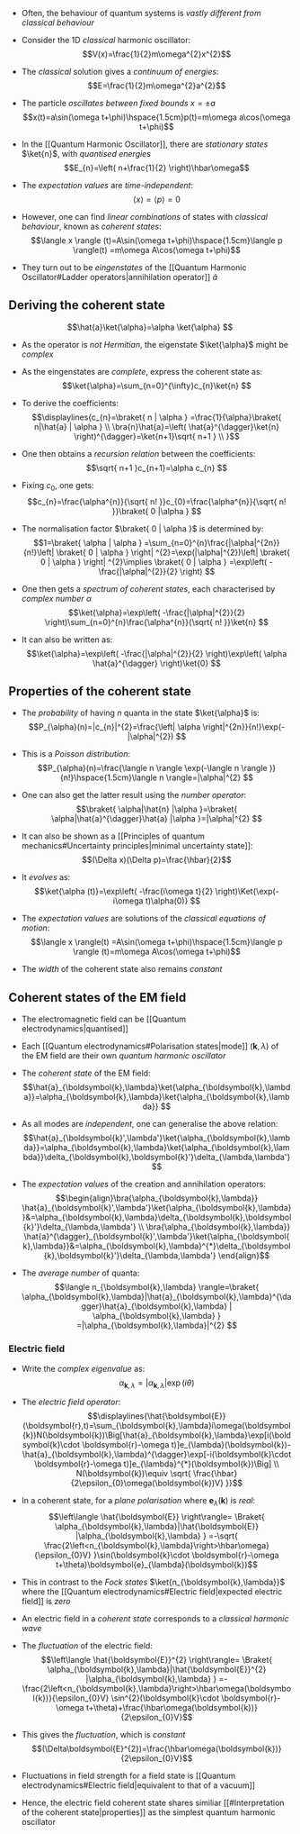 - Often, the behaviour of quantum systems is _vastly different from classical behaviour_
- Consider the 1D _classical_ harmonic oscillator:
$$V(x)=\frac{1}{2}m\omega^{2}x^{2}$$
- The _classical_ solution gives a _continuum of energies_:
$$E=\frac{1}{2}m\omega^{2}a^{2}$$
- The particle _oscillates between fixed bounds_ $x=\pm a$
$$x(t)=a\sin(\omega t+\phi)\hspace{1.5cm}p(t)=m\omega a\cos(\omega t+\phi)$$

- In the [[Quantum Harmonic Oscillator]], there are _stationary states_ $\ket{n}$, with _quantised energies_
$$E_{n}=\left( n+\frac{1}{2} \right)\hbar\omega$$
- The _expectation values_ are _time-independent_:
$$\langle x \rangle =\langle p \rangle =0$$

- However, one can find _linear combinations_ of states with _classical behaviour_, known as _coherent states_:
$$\langle x \rangle (t)=A\sin(\omega t+\phi)\hspace{1.5cm}\langle p \rangle(t) =m\omega A\cos(\omega t+\phi)$$
- They turn out to be _eingenstates_ of the [[Quantum Harmonic Oscillator#Ladder operators|annihilation operator]] $\hat{a}$

## Deriving the coherent state
$$\hat{a}\ket{\alpha}=\alpha \ket{\alpha}  $$
- As the operator is _not Hermitian_, the eigenstate $\ket{\alpha}$ might be _complex_

- As the eingenstates are _complete_, express the coherent state as:
$$\ket{\alpha}=\sum_{n=0}^{\infty}c_{n}\ket{n}  $$
- To derive the coefficients:
$$\displaylines{c_{n}=\braket{ n | \alpha } =\frac{1}{\alpha}\braket{ n|\hat{a} | \alpha } \\ \bra{n}\hat{a}=\left( \hat{a}^{\dagger}\ket{n}  \right)^{\dagger}=\ket{n+1}\sqrt{ n+1 } \\    }$$
- One then obtains a _recursion relation_ between the coefficients:
$$\sqrt{ n+1 }c_{n+1}=\alpha c_{n} $$
- Fixing $c_{0}$, one gets:
$$c_{n}=\frac{\alpha^{n}}{\sqrt{ n! }}c_{0}=\frac{\alpha^{n}}{\sqrt{ n! }}\braket{ 0 |\alpha } $$

- The normalisation factor $\braket{ 0 | \alpha }$ is determined by:
$$1=\braket{ \alpha | \alpha } =\sum_{n=0}^{n}\frac{|\alpha|^{2n}}{n!}\left| \braket{ 0 | \alpha }  \right| ^{2}=\exp(|\alpha|^{2})\left| \braket{ 0 | \alpha }  \right| ^{2}\implies \braket{ 0 | \alpha } =\exp\left( -\frac{|\alpha|^{2}}{2} \right) $$

- One then gets a _spectrum of coherent states_, each characterised by _complex number_ $\alpha$
$$\ket{\alpha}=\exp\left( -\frac{|\alpha|^{2}}{2} \right)\sum_{n=0}^{n}\frac{\alpha^{n}}{\sqrt{ n! }}\ket{n}  $$
- It can also be written as:
	$$\ket{\alpha}=\exp\left( -\frac{|\alpha|^{2}}{2} \right)\exp\left( \alpha \hat{a}^{\dagger} \right)\ket{0}  $$

## Properties of the coherent state
- The _probability_ of having $n$ quanta in the state $\ket{\alpha}$ is:
$$P_{\alpha}(n)=|c_{n}|^{2}=\frac{\left| \alpha \right|^{2n}}{n!}\exp(-|\alpha|^{2}) $$
- This is a _Poisson distribution_:
$$P_{\alpha}(n)=\frac{\langle n \rangle \exp(-\langle n \rangle )}{n!}\hspace{1.5cm}\langle n \rangle=|\alpha|^{2}  $$
- One can also get the latter result using the _number operator_:
$$\braket{ \alpha|\hat{n} |\alpha  }=\braket{ \alpha|\hat{a}^{\dagger}\hat{a} |\alpha  }=|\alpha|^{2}  $$

- It can also be shown as a [[Principles of quantum mechanics#Uncertainty principles|minimal uncertainty state]]:
$$(\Delta x)(\Delta p)=\frac{\hbar}{2}$$
- It _evolves_ as:
$$\ket{\alpha (t)}=\exp\left( -\frac{i\omega t}{2} \right)\Ket{\exp(-i\omega t)\alpha(0)}  $$
- The _expectation values_ are solutions of the _classical equations of motion_:
$$\langle x \rangle(t) =A\sin(\omega t+\phi)\hspace{1.5cm}\langle p \rangle (t)=m\omega A\cos(\omega t+\phi)$$
- The _width_ of the coherent state also remains _constant_

## Coherent states of the EM field
- The electromagnetic field can be [[Quantum electrodynamics|quantised]]
- Each [[Quantum electrodynamics#Polarisation states|mode]] $(\boldsymbol{k},\lambda)$ of the EM field are their own _quantum harmonic oscillator_

- The _coherent state_ of the EM field:
$$\hat{a}_{\boldsymbol{k},\lambda}\ket{\alpha_{\boldsymbol{k},\lambda}}=\alpha_{\boldsymbol{k},\lambda}\ket{\alpha_{\boldsymbol{k},\lambda}}  $$
- As all modes are _independent_, one can generalise the above relation:
$$\hat{a}_{\boldsymbol{k}',\lambda'}\ket{\alpha_{\boldsymbol{k},\lambda}}=\alpha_{\boldsymbol{k},\lambda}\ket{\alpha_{\boldsymbol{k},\lambda}}\delta_{\boldsymbol{k},\boldsymbol{k}'}\delta_{\lambda,\lambda'}  $$
- The _expectation values_ of the creation and annihilation operators:
$$\begin{align}\bra{\alpha_{\boldsymbol{k},\lambda}} \hat{a}_{\boldsymbol{k}',\lambda'}\ket{\alpha_{\boldsymbol{k},\lambda}}&=\alpha_{\boldsymbol{k},\lambda}\delta_{\boldsymbol{k},\boldsymbol{k}'}\delta_{\lambda,\lambda'} \\ \bra{\alpha_{\boldsymbol{k},\lambda}} \hat{a}^{\dagger}_{\boldsymbol{k}',\lambda'}\ket{\alpha_{\boldsymbol{k},\lambda}}&=\alpha_{\boldsymbol{k},\lambda}^{*}\delta_{\boldsymbol{k},\boldsymbol{k}'}\delta_{\lambda,\lambda'}  \end{align}$$
- The _average number_ of quanta:
$$\langle n_{\boldsymbol{k},\lambda} \rangle=\braket{ \alpha_{\boldsymbol{k},\lambda}|\hat{a}_{\boldsymbol{k},\lambda}^{\dagger}\hat{a}_{\boldsymbol{k},\lambda} | \alpha_{\boldsymbol{k},\lambda} } =|\alpha_{\boldsymbol{k},\lambda}|^{2} $$

### Electric field
- Write the _complex eigenvalue_ as:
$$\alpha_{\boldsymbol{k},\lambda}=|\alpha_{\boldsymbol{k},\lambda}|\exp(i\theta)$$
- The _electric field operator_:
$$\displaylines{\hat{\boldsymbol{E}}(\boldsymbol{r},t)=\sum_{\boldsymbol{k},\lambda}i\omega(\boldsymbol{k})N(\boldsymbol{k})\Big[\hat{a}_{\boldsymbol{k},\lambda}\exp[i(\boldsymbol{k}\cdot \boldsymbol{r}-\omega t)]e_{\lambda}(\boldsymbol{k})-\hat{a}_{\boldsymbol{k},\lambda}^{\dagger}\exp[-i(\boldsymbol{k}\cdot \boldsymbol{r}-\omega t)]e_{\lambda}^{*}(\boldsymbol{k})\Big] \\ N(\boldsymbol{k})\equiv \sqrt{ \frac{\hbar}{2\epsilon_{0}\omega(\boldsymbol{k})V} }}$$
- In a coherent state, for a _plane polarisation_ where $\boldsymbol{e}_{\lambda}(\boldsymbol{k})$ is _real_:
$$\left\langle  \hat{\boldsymbol{E}}  \right\rangle= \Braket{ \alpha_{\boldsymbol{k},\lambda}|\hat{\boldsymbol{E}} |\alpha_{\boldsymbol{k},\lambda}  } =-\sqrt{ \frac{2\left<n_{\boldsymbol{k},\lambda}\right>\hbar\omega}{\epsilon_{0}V} }\sin(\boldsymbol{k}\cdot \boldsymbol{r}-\omega t+\theta)\boldsymbol{e}_{\lambda}(\boldsymbol{k})$$
- This in contrast to the _Fock states_ $\ket{n_{\boldsymbol{k},\lambda}}$ where the [[Quantum electrodynamics#Electric field|expected electric field]] is _zero_

- An electric field in a _coherent state_ corresponds to a _classical harmonic wave_

- The _fluctuation_ of the electric field:
$$\left\langle  \hat{\boldsymbol{E}}^{2}  \right\rangle= \Braket{ \alpha_{\boldsymbol{k},\lambda}|\hat{\boldsymbol{E}}^{2} |\alpha_{\boldsymbol{k},\lambda}  } =- \frac{2\left<n_{\boldsymbol{k},\lambda}\right>\hbar\omega(\boldsymbol{k})}{\epsilon_{0}V} \sin^{2}(\boldsymbol{k}\cdot \boldsymbol{r}-\omega t+\theta)+\frac{\hbar\omega(\boldsymbol{k})}{2\epsilon_{0}V}$$
- This gives the _fluctuation_, which is _constant_
$$(\Delta\boldsymbol{E}^{2})=\frac{\hbar\omega(\boldsymbol{k})}{2\epsilon_{0}V}$$
- Fluctuations in field strength for a field state is [[Quantum electrodynamics#Electric field|equivalent to that of a vacuum]]

- Hence, the electric field coherent state shares similiar [[#Interpretation of the coherent state|properties]] as the simplest quantum harmonic oscillator